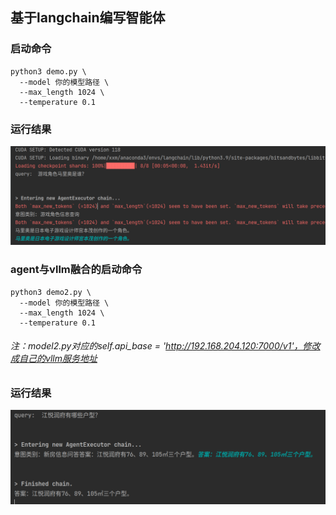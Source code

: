 ## 基于langchain编写智能体

### 启动命令
```shell
python3 demo.py \
  --model 你的模型路径 \
  --max_length 1024 \
  --temperature 0.1
```

### 运行结果
![](pig/run.png)

### agent与vllm融合的启动命令

```shell
python3 demo2.py \
  --model 你的模型路径 \
  --max_length 1024 \
  --temperature 0.1
```
###### 注：model2.py对应的self.api_base = 'http://192.168.204.120:7000/v1'，修改成自己的vllm服务地址
### 运行结果
![](pig/run2.png)